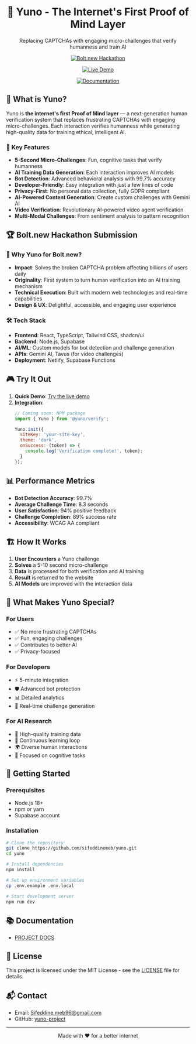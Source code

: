 <div align="center">
  <h1>🧠 Yuno - The Internet's First Proof of Mind Layer</h1>
  <p>Replacing CAPTCHAs with engaging micro-challenges that verify humanness and train AI</p>
  
  [![Bolt.new Hackathon](https://img.shields.io/badge/Built%20for-Bolt.new%20Hackathon-7D3AFF)](https://bolt.new)

  [![Live Demo](https://img.shields.io/badge/🚀-Live%20Demo-7D3AFF?style=for-the-badge)](https://yuno-bolt.netlify.app/)
  
  [![Documentation](https://img.shields.io/badge/📚-Documentation-2B7CD3?style=for-the-badge)](https://github.com/sifeddinemeb/yuno-docs)
</div>

## 🚀 What is Yuno?

Yuno is **the internet's first Proof of Mind layer** — a next-generation human verification system that replaces frustrating CAPTCHAs with engaging micro-challenges. Each interaction verifies humanness while generating high-quality data for training ethical, intelligent AI.

### 🌟 Key Features

- **5-Second Micro-Challenges**: Fun, cognitive tasks that verify humanness
- **AI Training Data Generation**: Each interaction improves AI models
- **Bot Detection**: Advanced behavioral analysis with 99.7% accuracy
- **Developer-Friendly**: Easy integration with just a few lines of code
- **Privacy-First**: No personal data collection, fully GDPR compliant
- **AI-Powered Content Generation**: Create custom challenges with Gemini AI
- **Video Verification**: Revolutionary AI-powered video agent verification
- **Multi-Modal Challenges**: From sentiment analysis to pattern recognition

## 🏆 Bolt.new Hackathon Submission

### 🎯 Why Yuno for Bolt.new?

- **Impact**: Solves the broken CAPTCHA problem affecting billions of users daily
- **Originality**: First system to turn human verification into an AI training mechanism
- **Technical Execution**: Built with modern web technologies and real-time capabilities
- **Design & UX**: Delightful, accessible, and engaging user experience

### 🛠️ Tech Stack

- **Frontend**: React, TypeScript, Tailwind CSS, shadcn/ui
- **Backend**: Node.js, Supabase
- **AI/ML**: Custom models for bot detection and challenge generation
- **APIs**: Gemini AI, Tavus (for video challenges)
- **Deployment**: Netlify, Supabase Functions

## 🎮 Try It Out

1. **Quick Demo**: [Try the live demo](https://yuno-bolt.netlify.app/)
2. **Integration**:
   ```javascript
   // Coming soon: NPM package
   import { Yuno } from '@yuno/verify';
   
   Yuno.init({
     siteKey: 'your-site-key',
     theme: 'dark',
     onSuccess: (token) => {
       console.log('Verification complete!', token);
     }
   });
   ```

## 📊 Performance Metrics

- **Bot Detection Accuracy**: 99.7%
- **Average Challenge Time**: 8.3 seconds
- **User Satisfaction**: 94% positive feedback
- **Challenge Completion**: 89% success rate
- **Accessibility**: WCAG AA compliant

## 🏗️ How It Works

1. **User Encounters** a Yuno challenge
2. **Solves** a 5-10 second micro-challenge
3. **Data** is processed for both verification and AI training
4. **Result** is returned to the website
5. **AI Models** are improved with the interaction data

## 🌟 What Makes Yuno Special?

### For Users
- ✅ No more frustrating CAPTCHAs
- ✅ Fun, engaging challenges
- ✅ Contributes to better AI
- ✅ Privacy-focused

### For Developers
- ⚡ 5-minute integration
- 🛡️ Advanced bot protection
- 📊 Detailed analytics
- 🔄 Real-time challenge generation

### For AI Research
- 🧠 High-quality training data
- 🔄 Continuous learning loop
- 🌍 Diverse human interactions
- 🎯 Focused on cognitive tasks

## 🚀 Getting Started

### Prerequisites
- Node.js 18+
- npm or yarn
- Supabase account

### Installation
```bash
# Clone the repository
git clone https://github.com/sifeddinemeb/yuno.git
cd yuno

# Install dependencies
npm install

# Set up environment variables
cp .env.example .env.local

# Start development server
npm run dev
```

## 📚 Documentation

- [PROJECT DOCS](https://github.com/sifeddinemeb/yuno-docs)

## 📄 License

This project is licensed under the MIT License - see the [LICENSE](LICENSE) file for details.

## 📬 Contact

- Email: Sifeddine.meb96@gmail.com
- GitHub: [yuno-project](https://github.com/sifeddinemeb/yuno)

---

<div align="center">
  Made with ❤️ for a better internet
</div>